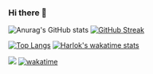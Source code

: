 ### Hi there 👋


![Anurag's GitHub stats](https://github-readme-stats.vercel.app/api?username=jabalpureishan&show_icons=true&theme=radical&hide=prs,issues,contribs&rank_icon=github) [![GitHub Streak](https://github-readme-streak-stats.herokuapp.com?user=jabalpureishan&theme=radical)](https://git.io/streak-stats)

[![Top Langs](https://github-readme-stats.vercel.app/api/top-langs/?username=jabalpureishan&layout=Demo&theme=radical)](https://github.com/anuraghazra/github-readme-stats)    [![Harlok's wakatime stats](https://github-readme-stats.vercel.app/api/wakatime?username=jabalpureishan&layout=Demo&theme=radical)](https://github.com/anuraghazra/github-readme-stats)

![](https://komarev.com/ghpvc/?username=jabalpureishan&color=blueviolet)   [![wakatime](https://wakatime.com/badge/user/c70fdce2-c8bc-46cf-b8bf-035136cb4535.svg)](https://wakatime.com/@c70fdce2-c8bc-46cf-b8bf-035136cb4535)

<!--
**jabalpureishan/jabalpureishan** is a ✨ _special_ ✨ repository because its `README.md` (this file) appears on your GitHub profile.

Here are some ideas to get you started:

- 🔭 I’m currently working on ...
- 🌱 I’m currently learning ...
- 👯 I’m looking to collaborate on ...
- 🤔 I’m looking for help with ...
- 💬 Ask me about ...
- 📫 How to reach me: ...
- 😄 Pronouns: ...
- ⚡ Fun fact: ...
-->
